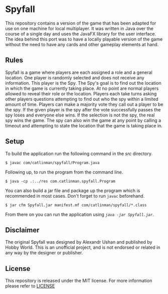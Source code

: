 # Spyfall #

This repository contains a version of the game that has been adapted for use on
one machine for local multiplayer. It was written in Java over the course of a
single day and uses the JavaFX library for the user interface. The idea behind
this port was to have a locally playable version of the game without the need to
have any cards and other gameplay elements at hand.

## Rules ##

Spyfall is a game where players are each assigned a role and a general location.
One player is randomly selected and does not receive any information. This
player is the Spy. The Spy's goal is to find out the location in which the game
is currently taking place. At no point are normal players allowed to reveal
their role or the location. Players each take turns asking other players
questions attempting to find out who the spy within a limited amount of time.
Players can make a majority vote they call out a player to be the spy. If the
given player is the spy after the vote successfully passes the spy loses and
everyone else wins. If the selection is not the spy, the real spy wins the game.
The spy can also win the game at any point by calling a timeout and attempting
to state the location that the game is taking place in.

## Setup ##

To build the application run the following command in the *src* directory.

	$ javac com/catlinman/spyfall/Program.java

Following up, to run the program from the command line.

	$ java -cp .:../res com.catlinman.spyfall.Program

You can also build a jar file and package up the program which is recommended in
most cases. Don't forget to run ```javac``` beforehand.

	$ jar cfm Spyfall.jar manifest.mf com/catlinman/spyfall/*.class

From there on you can run the application using *```java -jar Spyfall.jar```*.

## Disclaimer ##

The original Spyfall was designed by Alexandr Ushan and published by Hobby
World. This is an unofficial  project, and is not endorsed or related in any way
by the designer or publisher.

## License ##

This repository is released under the MIT license. For more information please
refer to [LICENSE](https://github.com/catlinman/spyfall/blob/master/LICENSE)
